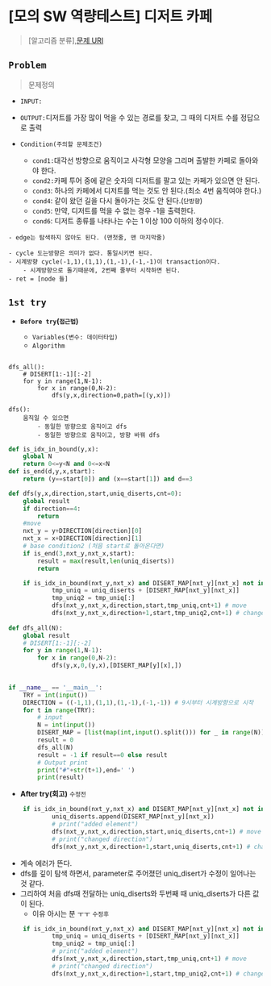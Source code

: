 # [모의 SW 역량테스트] 디저트 카페

> [알고리즘 분류],[문제 URI](https://swexpertacademy.com/main/talk/solvingClub/problemView.do?solveclubId=AV6kld8aisgDFASb&contestProbId=AV5VwAr6APYDFAWu&probBoxId=AV732SG66sEDFAW7&type=PROBLEM&problemBoxTitle=%EC%82%BC%EC%84%B1+%EC%8B%A0%EC%9E%85+%EB%AA%A8%EC%9D%98+sw+%EC%97%AD%EB%9F%89%ED%85%8C%EC%8A%A4%ED%8A%B8+%EB%AC%B8%EC%A0%9C%EB%AA%A8%EC%9D%8C&problemBoxCnt=10)

## `Problem`
> 문제정의
- `INPUT:`
- `OUTPUT:`디저트를 가장 많이 먹을 수 있는 경로를 찾고, 그 때의 디저트 수를 정답으로 출력

- `Condition(주의할 문제조건)`
    - `cond1:`대각선 방향으로 움직이고 사각형 모양을 그리며 출발한 카페로 돌아와야 한다.
    - `cond2:`카페 투어 중에 같은 숫자의 디저트를 팔고 있는 카페가 있으면 안 된다.
    - `cond3`: 하나의 카페에서 디저트를 먹는 것도 안 된다.(최소 4번 움직여야 한다.)
    - `cond4`: 같이 왔던 길을 다시 돌아가는 것도 안 된다.(`단방향`)
    - `cond5`: 만약, 디저트를 먹을 수 없는 경우 -1을 출력한다.
    - `cond6`: 디저트 종류를 나타나는 수는 1 이상 100 이하의 정수이다.

```
- edge는 탐색하지 않아도 된다. (맨첫줄, 맨 마지막줄)

- cycle 도는방향은 의미가 없다. 통일시키면 된다.
- 시계방향 cycle(-1,1),(1,1),(1,-1),(-1,-1)이 transaction이다.
    - 시계방향으로 돌기때문에, 2번째 줄부터 시작하면 된다.
- ret = [node 들]
```
## `1st try`
- **`Before try`(`접근법`)**

  - `Variables(변수: 데이터타입)`
  - `Algorithm`
```

dfs_all():
    # DISERT[1:-1][:-2]
    for y in range(1,N-1):
        for x in range(0,N-2):
            dfs(y,x,direction=0,path=[(y,x)])

dfs():
    움직일 수 있으면
        - 동일한 방향으로 움직이고 dfs
        - 동일한 방향으로 움직이고, 방향 바꿔 dfs

```  
```python
def is_idx_in_bound(y,x):
    global N
    return 0<=y<N and 0<=x<N
def is_end(d,y,x,start):
    return (y==start[0]) and (x==start[1]) and d==3

def dfs(y,x,direction,start,uniq_diserts,cnt=0):
    global result
    if direction==4:
        return
    #move
    nxt_y = y+DIRECTION[direction][0]
    nxt_x = x+DIRECTION[direction][1]
    # base condition2 (처음 start로 돌아온다면)
    if is_end(3,nxt_y,nxt_x,start):
        result = max(result,len(uniq_diserts))
        return

    if is_idx_in_bound(nxt_y,nxt_x) and DISERT_MAP[nxt_y][nxt_x] not in uniq_diserts:
            tmp_uniq = uniq_diserts + [DISERT_MAP[nxt_y][nxt_x]]
            tmp_uniq2 = tmp_uniq[:]
            dfs(nxt_y,nxt_x,direction,start,tmp_uniq,cnt+1) # move
            dfs(nxt_y,nxt_x,direction+1,start,tmp_uniq2,cnt+1) # change direction + move
    
def dfs_all(N):
    global result
    # DISERT[1:-1][:-2]
    for y in range(1,N-1):
        for x in range(0,N-2):
            dfs(y,x,0,(y,x),[DISERT_MAP[y][x],])
    

if __name__ == '__main__':
    TRY = int(input())
    DIRECTION = ((-1,1),(1,1),(1,-1),(-1,-1)) # 9시부터 시계방향으로 시작
    for t in range(TRY):
        # input
        N = int(input())
        DISERT_MAP = [list(map(int,input().split())) for _ in range(N)]
        result = 0
        dfs_all(N)
        result = -1 if result==0 else result
        # Output print
        print("#"+str(t+1),end=' ')
        print(result)
```

- **After try(회고)**
`수정전`
```python
    if is_idx_in_bound(nxt_y,nxt_x) and DISERT_MAP[nxt_y][nxt_x] not in uniq_diserts:
            uniq_diserts.append(DISERT_MAP[nxt_y][nxt_x])
            # print("added element")
            dfs(nxt_y,nxt_x,direction,start,uniq_diserts,cnt+1) # move
            # print("changed direction")
            dfs(nxt_y,nxt_x,direction+1,start,uniq_diserts,cnt+1) # change direction + move
```
- 계속 에러가 뜬다. 
- dfs를 깊이 탐색 하면서, parameter로 주어졌던 uniq_disert가 수정이 일어나는 것 같다. 
- 그리하여 처음 dfs때 전달하는  uniq_diserts와 두번째 때 uniq_diserts가 다른 값이 된다.
    - 이유 아시는 분 ㅜㅜ
`수정후`
```python
    if is_idx_in_bound(nxt_y,nxt_x) and DISERT_MAP[nxt_y][nxt_x] not in uniq_diserts:
            tmp_uniq = uniq_diserts + [DISERT_MAP[nxt_y][nxt_x]]
            tmp_uniq2 = tmp_uniq[:]
            # print("added element")
            dfs(nxt_y,nxt_x,direction,start,tmp_uniq,cnt+1) # move
            # print("changed direction")
            dfs(nxt_y,nxt_x,direction+1,start,tmp_uniq2,cnt+1) # change direction + move
```

